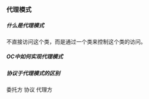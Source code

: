 ### 代理模式



##### 什么是代理模式

不直接访问这个类，而是通过一个类来控制这个类的访问。



##### OC中如何实现代理模式





##### 协议于代理模式的区别





委托方 协议 代理方



